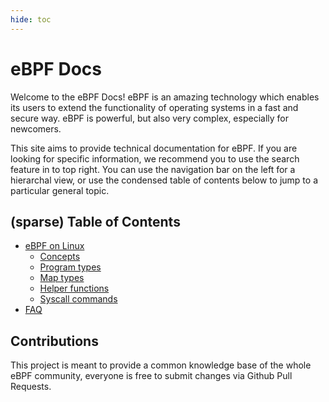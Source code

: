 ```yaml
---
hide: toc
---
```

# eBPF Docs

Welcome to the eBPF Docs! eBPF is an amazing technology which enables its users to extend the functionality of operating systems in a fast and secure way. eBPF is powerful, but also very complex, especially for newcomers. 

This site aims to provide technical documentation for eBPF. If you are looking for specific information, we recommend you to use the search feature in to top right. You can use the navigation bar on the left for a hierarchal view, or use the condensed table of contents below to jump to a particular general topic.

## (sparse) Table of Contents

* [eBPF on Linux](./linux/index.md)
    * [Concepts](./linux/concepts/index.md)
    * [Program types](./linux/program-type/index.md)
    * [Map types](./linux/map-type/index.md)
    * [Helper functions](./linux/helper-function/index.md)
    * [Syscall commands](./linux/syscall/index.md)
* [FAQ](./faq.md)

## Contributions

This project is meant to provide a common knowledge base of the whole eBPF community, everyone is free to submit changes via Github Pull Requests.

